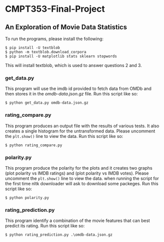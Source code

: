 # CMPT353-Final-Project
## An Exploration of Movie Data Statistics

To run the programs, please install the following:
```
$ pip install -U textblob
$ python -m textblob.download_corpora
$ pip install -U matplotlib stats sklearn stopwords
```
This will install textblob, which is used to answer questions 2 and 3.

### get_data.py
This program will use the imdb id provided to fetch data from OMDb and then stores it in the _omdb-data.json.gz_ file.
Run this script like so:
```
$ python get_data.py omdb-data.json.gz
```

### rating_compare.py
This program produces an output file with the results of various tests. It also creates a single histogram for the untransformed data.
Please uncomment the `plt.show()` line to view the data. 
Run this script like so:
```
$ python rating_compare.py
```

### polarity.py
This program produce the polarity for the plots and it creates two graphs (plot polarity vs IMDB ratings) and (plot polarity vs IMDB votes).
Please uncomment the `plt.show()` line to view the data. 
when running the script for the first time nltk downloader will ask to download some packeges.
Run this script like so:
```
$ python polarity.py
```

### rating_prediction.py
This program identify a combination of the movie features that can best predict its rating.
Run this script like so:
```
$ python rating_prediction.py .\omdb-data.json.gz
```